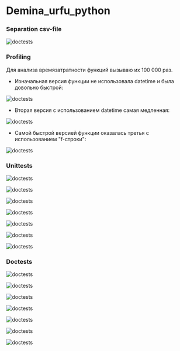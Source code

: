# Demina_urfu_python

### Separation csv-file

![doctests](https://github.com/cutterror/Demina_urfu_python/blob/main/file_screenshots/1.png)

### Profiling

Для анализа времязатратности функций вызываю их 100 000 раз.

- Изначальная версия функции не использовала datetime и была довольно быстрой:

![doctests](https://github.com/cutterror/Demina_urfu_python/blob/main/profile_screenshots/%D0%A1%D0%BA%D1%80%D0%B8%D0%BD%D1%88%D0%BE%D1%82%2029-12-2022%20185016.png)

- Вторая версия с использованием datetime самая медленная:

![doctests](https://github.com/cutterror/Demina_urfu_python/blob/main/profile_screenshots/%D0%A1%D0%BA%D1%80%D0%B8%D0%BD%D1%88%D0%BE%D1%82%2029-12-2022%20185644.png)

- Самой быстрой версией функции оказалась третья с использованием "f-строки":

![doctests](https://github.com/cutterror/Demina_urfu_python/blob/main/profile_screenshots/%D0%A1%D0%BA%D1%80%D0%B8%D0%BD%D1%88%D0%BE%D1%82%2029-12-2022%20184900.png)

### Unittests

![doctests](https://github.com/cutterror/Demina_urfu_python/blob/main/tests_screenshots/unittest/city.png)

![doctests](https://github.com/cutterror/Demina_urfu_python/blob/main/tests_screenshots/unittest/dataset.png)

![doctests](https://github.com/cutterror/Demina_urfu_python/blob/main/tests_screenshots/unittest/year.png)

![doctests](https://github.com/cutterror/Demina_urfu_python/blob/main/tests_screenshots/unittest/report.png)

![doctests](https://github.com/cutterror/Demina_urfu_python/blob/main/tests_screenshots/unittest/table.png)

![doctests](https://github.com/cutterror/Demina_urfu_python/blob/main/tests_screenshots/unittest/vacancy.png)

![doctests](https://github.com/cutterror/Demina_urfu_python/blob/main/tests_screenshots/unittest/statistic.png)

### Doctests

![doctests](https://github.com/cutterror/Demina_urfu_python/blob/main/tests_screenshots/doctests/city.png)

![doctests](https://github.com/cutterror/Demina_urfu_python/blob/main/tests_screenshots/doctests/dataset.png)

![doctests](https://github.com/cutterror/Demina_urfu_python/blob/main/tests_screenshots/doctests/year.png)

![doctests](https://github.com/cutterror/Demina_urfu_python/blob/main/tests_screenshots/doctests/report.png)

![doctests](https://github.com/cutterror/Demina_urfu_python/blob/main/tests_screenshots/doctests/table.png)

![doctests](https://github.com/cutterror/Demina_urfu_python/blob/main/tests_screenshots/doctests/vacancy.png)

![doctests](https://github.com/cutterror/Demina_urfu_python/blob/main/tests_screenshots/doctests/statistic.png)
